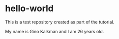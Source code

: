 # hello-world
This is a test repository created as part of the tutorial.

My name is Gino Kalkman and I am 26 years old.
